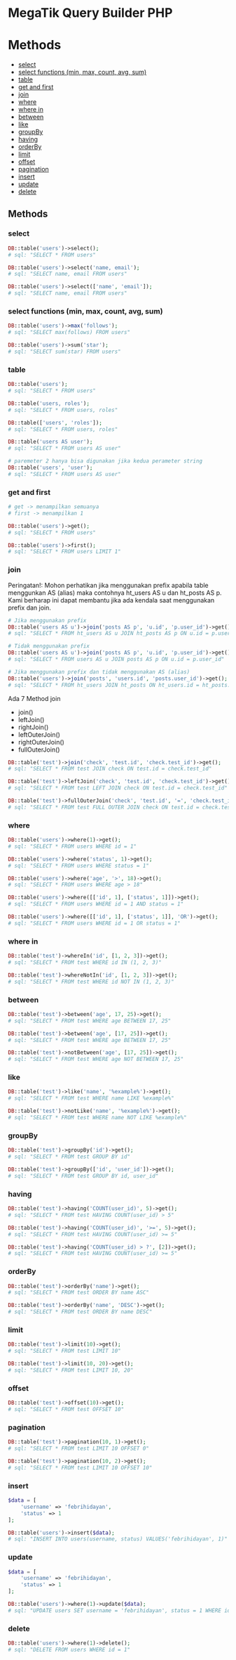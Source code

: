 # MegaTik Query Builder PHP



# Methods

* [select](#select)
* [select functions (min, max, count, avg, sum)](#select-functions-min-max-count-avg-sum)
* [table](#table)
* [get and first](#get-and-first)
* [join](#join)
* [where](#where)
* [where in](#where-in)
* [between](#between)
* [like](#like)
* [groupBy](#groupby)
* [having](#having)
* [orderBy](#orderby)
* [limit](#limit)
* [offset](#offset)
* [pagination](#pagination)
* [insert](#insert)
* [update](#update)
* [delete](#delete)

## Methods

### select
```php
DB::table('users')->select();
# sql: "SELECT * FROM users"

DB::table('users')->select('name, email');
# sql: "SELECT name, email FROM users"

DB::table('users')->select(['name', 'email']);
# sql: "SELECT name, email FROM users"
```

### select functions (min, max, count, avg, sum)
```php
DB::table('users')->max('follows');
# sql: "SELECT max(follows) FROM users"

DB::table('users')->sum('star');
# sql: "SELECT sum(star) FROM users"
```

### table
```php
DB::table('users');
# sql: "SELECT * FROM users"

DB::table('users, roles');
# sql: "SELECT * FROM users, roles"

DB::table(['users', 'roles']);
# sql: "SELECT * FROM users, roles"

DB::table('users AS user');
# sql: "SELECT * FROM users AS user"

# paremeter 2 hanya bisa digunakan jika kedua perameter string
DB::table('users', 'user');
# sql: "SELECT * FROM users AS user"
```

### get and first
```php
# get -> menampilkan semuanya
# first -> menampilkan 1

DB::table('users')->get();
# sql: "SELECT * FROM users"

DB::table('users')->first();
# sql: "SELECT * FROM users LIMIT 1"
```

### join
Peringatan!: Mohon perhatikan jika menggunakan prefix apabila table menggunkan AS (alias) maka contohnya ht_users AS u dan ht_posts AS p. Kami berharap ini dapat membantu jika ada kendala saat menggunakan prefix dan join.

```php
# Jika menggunakan prefix
DB::table('users AS u')->join('posts AS p', 'u.id', 'p.user_id')->get();
# sql: "SELECT * FROM ht_users AS u JOIN ht_posts AS p ON u.id = p.user_id"

# Tidak menggunakan prefix
DB::table('users AS u')->join('posts AS p', 'u.id', 'p.user_id')->get();
# sql: "SELECT * FROM users AS u JOIN posts AS p ON u.id = p.user_id"

# Jika menggunakan prefix dan tidak menggunakan AS (alias)
DB::table('users')->join('posts', 'users.id', 'posts.user_id')->get();
# sql: "SELECT * FROM ht_users JOIN ht_posts ON ht_users.id = ht_posts.user_id"
```

Ada 7 Method join

* join()
* leftJoin()
* rightJoin()
* leftOuterJoin()
* rightOuterJoin()
* fullOuterJoin()

```php
DB::table('test')->join('check', 'test.id', 'check.test_id')->get();
# sql: "SELECT * FROM test JOIN check ON test.id = check.test_id"

DB::table('test')->leftJoin('check', 'test.id', 'check.test_id')->get();
# sql: "SELECT * FROM test LEFT JOIN check ON test.id = check.test_id"

DB::table('test')->fullOuterJoin('check', 'test.id', '=', 'check.test_id')->get();
# sql: "SELECT * FROM test FULL OUTER JOIN check ON test.id = check.test_id"
```

### where
```php
DB::table('users')->where(1)->get();
# sql: "SELECT * FROM users WHERE id = 1"

DB::table('users')->where('status', 1)->get();
# sql: "SELECT * FROM users WHERE status = 1"

DB::table('users')->where('age', '>', 18)->get();
# sql: "SELECT * FROM users WHERE age > 18"

DB::table('users')->where([['id', 1], ['status', 1]])->get();
# sql: "SELECT * FROM users WHERE id = 1 AND status = 1"

DB::table('users')->where([['id', 1], ['status', 1]], 'OR')->get();
# sql: "SELECT * FROM users WHERE id = 1 OR status = 1"
```

### where in
```php
DB::table('test')->whereIn('id', [1, 2, 3])->get();
# sql: "SELECT * FROM test WHERE id IN (1, 2, 3)"

DB::table('test')->whereNotIn('id', [1, 2, 3])->get();
# sql: "SELECT * FROM test WHERE id NOT IN (1, 2, 3)"
```

### between
```php
DB::table('test')->between('age', 17, 25)->get();
# sql: "SELECT * FROM test WHERE age BETWEEN 17, 25"

DB::table('test')->between('age', [17, 25])->get();
# sql: "SELECT * FROM test WHERE age BETWEEN 17, 25"

DB::table('test')->notBetween('age', [17, 25])->get();
# sql: "SELECT * FROM test WHERE age NOT BETWEEN 17, 25"
```

### like
```php
DB::table('test')->like('name', '%example%')->get();
# sql: "SELECT * FROM test WHERE name LIKE %example%"

DB::table('test')->notLike('name', '%example%')->get();
# sql: "SELECT * FROM test WHERE name NOT LIKE %example%"
```

### groupBy
```php
DB::table('test')->groupBy('id')->get();
# sql: "SELECT * FROM test GROUP BY id"

DB::table('test')->groupBy(['id', 'user_id'])->get();
# sql: "SELECT * FROM test GROUP BY id, user_id"
```

### having
```php
DB::table('test')->having('COUNT(user_id)', 5)->get();
# sql: "SELECT * FROM test HAVING COUNT(user_id) > 5"

DB::table('test')->having('COUNT(user_id)', '>=', 5)->get();
# sql: "SELECT * FROM test HAVING COUNT(user_id) >= 5"

DB::table('test')->having('COUNT(user_id) > ?', [2])->get();
# sql: "SELECT * FROM test HAVING COUNT(user_id) >= 5"
```

### orderBy
```php
DB::table('test')->orderBy('name')->get();
# sql: "SELECT * FROM test ORDER BY name ASC"

DB::table('test')->orderBy('name', 'DESC')->get();
# sql: "SELECT * FROM test ORDER BY name DESC"
```

### limit
```php
DB::table('test')->limit(10)->get();
# sql: "SELECT * FROM test LIMIT 10"

DB::table('test')->limit(10, 20)->get();
# sql: "SELECT * FROM test LIMIT 10, 20"
```

### offset
```php
DB::table('test')->offset(10)->get();
# sql: "SELECT * FROM test OFFSET 10"
```

### pagination
```php
DB::table('test')->pagination(10, 1)->get();
# sql: "SELECT * FROM test LIMIT 10 OFFSET 0"

DB::table('test')->pagination(10, 2)->get();
# sql: "SELECT * FROM test LIMIT 10 OFFSET 10"
```

### insert
```php
$data = [
    'username' => 'febrihidayan',
    'status' => 1
];

DB::table('users')->insert($data);
# sql: "INSERT INTO users(username, status) VALUES('febrihidayan', 1)"
```

### update
```php
$data = [
    'username' => 'febrihidayan',
    'status' => 1
];

DB::table('users')->where(1)->update($data);
# sql: "UPDATE users SET username = 'febrihidayan', status = 1 WHERE id = 1"
```

### delete
```php
DB::table('users')->where(1)->delete();
# sql: "DELETE FROM users WHERE id = 1"
```
